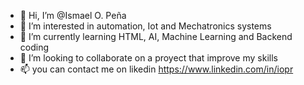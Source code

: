 - 👋 Hi, I’m @Ismael O. Peña
- 👀 I’m interested in automation, Iot and Mechatronics systems 
- 🌱 I’m currently learning HTML, AI, Machine Learning and Backend coding
- 💞️ I’m looking to collaborate on a proyect that improve my skills
- 📫 you can contact me on likedin https://www.linkedin.com/in/iopr



<!---
iopr01/iopr01 is a ✨ special ✨ repository because its `README.md` (this file) appears on your GitHub profile.
You can click the Preview link to take a look at your changes.
--->
